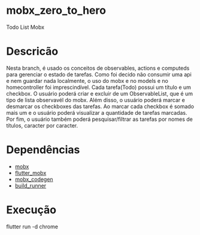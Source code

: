 # mobx_zero_to_hero

Todo List Mobx

# Descricão

Nesta branch, é usado os conceitos de observables, actions e computeds para gerenciar o estado de tarefas.
Como foi decido não consumir uma api e nem guardar nada localmente, o uso do mobx e no models e no homecontroller foi imprescindível.
Cada tarefa(Todo) possui um título e um checkbox.
O usuário poderá criar e excluir de um ObservableList, que é um tipo de lista observavél do mobx.
Além disso, o usuário poderá marcar e desmarcar os checkboxes das tarefas. Ao marcar cada checkbox é somado mais um e o usuário poderá visualizar a quantidade de tarefas marcadas. 
Por fim, o usuário também poderá pesquisar/filtrar as tarefas por nomes de títulos, caracter por caracter.

# Dependências

- [mobx](https://pub.dev/packages/mobx)
- [flutter_mobx](https://pub.dev/packages/flutter_mobx)
- [mobx_codegen](https://pub.dev/packages/mobx_codegen)
- [build_runner](https://pub.dev/packages/build_runner)

# Execução

flutter run -d chrome